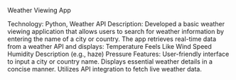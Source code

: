 Weather Viewing App

Technology: Python, Weather API
Description: Developed a basic weather viewing application that allows users to search for weather information by entering the name of a city or country. The app retrieves real-time data from a weather API and displays:
Temperature
Feels Like
Wind Speed
Humidity
Description (e.g., haze)
Pressure
Features:
User-friendly interface to input a city or country name.
Displays essential weather details in a concise manner.
Utilizes API integration to fetch live weather data.

